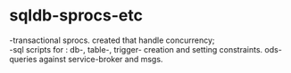 # sqldb-sprocs-etc
-transactional sprocs. created that handle concurrency;  
-sql scripts for : db-, table-, trigger- creation and setting constraints. ods-queries against service-broker and msgs.
